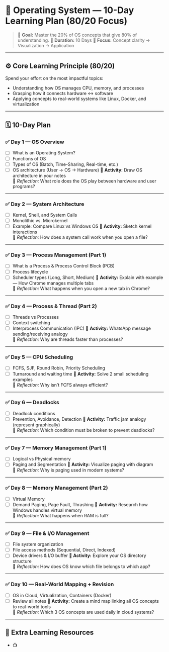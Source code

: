 # 🧠 Operating System — 10-Day Learning Plan (80/20 Focus)

> 🎯 **Goal:** Master the 20% of OS concepts that give 80% of understanding.
> 📅 **Duration:** 10 Days
> 💪 **Focus:** Concept clarity → Visualization → Application

---

## ⚙️ Core Learning Principle (80/20)
Spend your effort on the most impactful topics:
- Understanding how OS manages CPU, memory, and processes
- Grasping how it connects hardware ↔ software
- Applying concepts to real-world systems like Linux, Docker, and virtualization

---

## 🗓️ 10-Day Plan

### ✅ Day 1 — OS Overview
- [ ] What is an Operating System?
- [ ] Functions of OS
- [ ] Types of OS (Batch, Time-Sharing, Real-time, etc.)
- [ ] OS architecture (User → OS → Hardware)
🧩 **Activity:** Draw OS architecture in your notes  
💭 *Reflection:* What role does the OS play between hardware and user programs?

---

### ✅ Day 2 — System Architecture
- [ ] Kernel, Shell, and System Calls
- [ ] Monolithic vs. Microkernel
- [ ] Example: Compare Linux vs Windows OS
🧩 **Activity:** Sketch kernel interactions  
💭 *Reflection:* How does a system call work when you open a file?

---

### ✅ Day 3 — Process Management (Part 1)
- [ ] What is a Process & Process Control Block (PCB)
- [ ] Process lifecycle
- [ ] Scheduler types (Long, Short, Medium)
🧩 **Activity:** Explain with example — How Chrome manages multiple tabs  
💭 *Reflection:* What happens when you open a new tab in Chrome?

---

### ✅ Day 4 — Process & Thread (Part 2)
- [ ] Threads vs Processes
- [ ] Context switching
- [ ] Interprocess Communication (IPC)
🧩 **Activity:** WhatsApp message sending/receiving analogy  
💭 *Reflection:* Why are threads faster than processes?

---

### ✅ Day 5 — CPU Scheduling
- [ ] FCFS, SJF, Round Robin, Priority Scheduling
- [ ] Turnaround and waiting time
🧩 **Activity:** Solve 2 small scheduling examples  
💭 *Reflection:* Why isn’t FCFS always efficient?

---

### ✅ Day 6 — Deadlocks
- [ ] Deadlock conditions
- [ ] Prevention, Avoidance, Detection
🧩 **Activity:** Traffic jam analogy (represent graphically)  
💭 *Reflection:* Which condition must be broken to prevent deadlocks?

---

### ✅ Day 7 — Memory Management (Part 1)
- [ ] Logical vs Physical memory
- [ ] Paging and Segmentation
🧩 **Activity:** Visualize paging with diagram  
💭 *Reflection:* Why is paging used in modern systems?

---

### ✅ Day 8 — Memory Management (Part 2)
- [ ] Virtual Memory
- [ ] Demand Paging, Page Fault, Thrashing
🧩 **Activity:** Research how Windows handles virtual memory  
💭 *Reflection:* What happens when RAM is full?

---

### ✅ Day 9 — File & I/O Management
- [ ] File system organization
- [ ] File access methods (Sequential, Direct, Indexed)
- [ ] Device drivers & I/O buffer
🧩 **Activity:** Explore your OS directory structure  
💭 *Reflection:* How does OS know which file belongs to which app?

---

### ✅ Day 10 — Real-World Mapping + Revision
- [ ] OS in Cloud, Virtualization, Containers (Docker)
- [ ] Review all notes
🧩 **Activity:** Create a mind map linking all OS concepts to real-world tools  
💭 *Reflection:* Which 3 OS concepts are used daily in cloud systems?

---

## 🧩 Extra Learning Resources
- 📺
